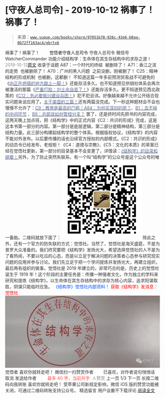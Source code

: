 # [守夜人总司令] - 2019-10-12 祸事了！祸事了！

> 来源：[`www.yuque.com/books/share/97051b78-926c-43e6-b0aa-0b72ff163ac4/gbrtx6`](https://www.yuque.com/books/share/97051b78-926c-43e6-b0aa-0b72ff163ac4/gbrtx6)

<ne-p id="520f42f3293818f927861ebbd5b15da4_p_0" data-lake-id="520f42f3293818f927861ebbd5b15da4_p_0"><ne-text id="u31d23577" style="color: rgb(51, 51, 51);">祸事了！祸事了！</ne-text></ne-p> <ne-p id="dd4aef56440d0b39079ec9e3c6db240a" data-lake-id="dd4aef56440d0b39079ec9e3c6db240a"><ne-text id="u068ec4a5" ne-fontsize="12" style="color: rgb(255, 255, 255);">原创</ne-text><ne-text id="uad76e922" ne-fontsize="14">觉悟者</ne-text><ne-text id="u34c1c2f1" ne-fontsize="14">守夜人总司令</ne-text></ne-p> <ne-p id="136bb60c52423fc200e0fdc6faab9e85" data-lake-id="136bb60c52423fc200e0fdc6faab9e85"><ne-text id="ub4d6c011" ne-fontsize="14" ne-bold="true" style="color: rgb(51, 51, 51);">守夜人总司令</ne-text></ne-p> <ne-p id="583d6ecf9999eb7f189dd9559989d8fb" data-lake-id="583d6ecf9999eb7f189dd9559989d8fb"><ne-text id="ue974e46e" ne-fontsize="14" style="color: rgb(51, 51, 51);">微信号</ne-text><ne-text id="ub89e0d67" ne-fontsize="14" style="color: rgb(51, 51, 51);">WatcherCommander</ne-text></ne-p> <ne-p id="a64c981198ec0f515ee39970295f3383" data-lake-id="a64c981198ec0f515ee39970295f3383"><ne-text id="uf78742bf" ne-fontsize="14" style="color: rgb(51, 51, 51);">功能介绍</ne-text><ne-text id="u52b71d77" ne-fontsize="14" style="color: rgb(51, 51, 51);">结构学：生命体在其生存结构中的求存之道！</ne-text></ne-p> <ne-p id="fcad65704c0d3eac0d9ad8dbfd729875" data-lake-id="fcad65704c0d3eac0d9ad8dbfd729875"><ne-text id="u75ecb2e3" style="color: rgb(140, 140, 140);">2019-10-12</ne-text>[<ne-text id="u914071a9" ne-fontsize="14">原文</ne-text>](https://mp.weixin.qq.com/s?__biz=MzAxNDk1NjI2Mw==&mid=2247484799&idx=1&sn=1abc235be63ea8ba0684b369239765da&chksm=9b8a26f7acfdafe1f24dba6862e246adc006ae9a0f7259b8a4115f4b87057f5a5e99e5e5aa4c&scene=27#wechat_redirect&cpage=315)</ne-p> <ne-p id="f4460b2508181120c174109febc8f2ef" data-lake-id="f4460b2508181120c174109febc8f2ef"><ne-text id="u4e4a6412" style="color: rgb(51, 51, 51);">收录于话题</ne-text></ne-p> <ne-p id="01b31f4eb48cbcc28c7d9b15d00b05bd" data-lake-id="01b31f4eb48cbcc28c7d9b15d00b05bd"><ne-text id="u37bd391d" ne-bold="true" style="color: rgb(51, 51, 51);">A87：一个时代的终结</ne-text><ne-text id="u95139401" style="color: rgb(51, 51, 51);">  被删除了！</ne-text></ne-p> <ne-p id="f90c6aab8acf2b7be6c6d77c707d04d9" data-lake-id="f90c6aab8acf2b7be6c6d77c707d04d9"><ne-text id="u6eb6d870" ne-bold="true" style="color: rgb(51, 51, 51);">A71：香江之滨的走势</ne-text> <ne-text id="u1e88c49c" style="color: rgb(51, 51, 51);"> 也被删除了！</ne-text></ne-p> <ne-p id="ccbfe3166cac51365353d2cf337ec5b3" data-lake-id="ccbfe3166cac51365353d2cf337ec5b3"><ne-text id="u9cdadbc1" ne-bold="true" style="color: rgb(51, 51, 51);">A70：广州的黑人问题 </ne-text> <ne-text id="uf6227429" style="color: rgb(51, 51, 51);">之前没删，刚被删了！</ne-text></ne-p> <ne-p id="c4ae4c63ca50a52fe36852550ef415ce" data-lake-id="c4ae4c63ca50a52fe36852550ef415ce"><ne-text id="ub79a1bfa" ne-bold="true" style="color: rgb(51, 51, 51);">C25：精神结构的形成机制</ne-text><ne-text id="u325451c0" style="color: rgb(51, 51, 51);">  也被删，这都删！</ne-text></ne-p> <ne-p id="98fe9ce3b43ade3085cb24c87641d972" data-lake-id="98fe9ce3b43ade3085cb24c87641d972"><ne-text id="ud7cfb2ed" style="color: rgb(51, 51, 51);">不知道这篇一年多前预测贸易战不可避免的《</ne-text>[<ne-text id="ud944442c" style="color: rgb(87, 107, 149);">向正在坍塌的地方踹上一脚！</ne-text>](http://mp.weixin.qq.com/s?__biz=MzAxNDk1NjI2Mw==&mid=2247483789&idx=1&sn=5e44b7b524c3dc4bb7705f49ed0a44a3&chksm=9b8a2205acfdab139e4b1d44ef6702b09c9fbf79505340205d13fbdaa33207a997f54bee0e97&scene=21#wechat_redirect)<ne-text id="u9f710f6d" style="color: rgb(51, 51, 51);">》还能存活多久。也不知道预见</ne-text><ne-text id="u40fff36a" ne-bold="true" style="color: rgb(51, 51, 51);">供销社体系会再次被激活</ne-text><ne-text id="u74712c36" style="color: rgb(51, 51, 51);">的那篇《</ne-text>[<ne-text id="ub5223a11" style="color: rgb(87, 107, 149);">严重打脸：刘士余自首了！</ne-text>](http://mp.weixin.qq.com/s?__biz=MzAxNDk1NjI2Mw==&mid=2247484521&idx=1&sn=11873ca4c05d3ca82f6ecaaf75896186&chksm=9b8a27e1acfdaef7698d6d01312f3e3960aa41fb4ab58884b351aeb3127affa92609588a2d60&scene=21#wechat_redirect)<ne-text id="u64f20122" style="color: rgb(51, 51, 51);">》还能存活多久。更不知道预见西北政策的《</ne-text>[<ne-text id="u25d2399c" style="color: rgb(87, 107, 149);">C12：务必要振兴建设兵团！</ne-text>](http://mp.weixin.qq.com/s?__biz=MzAxNDk1NjI2Mw==&mid=2247484193&idx=1&sn=88c86597191d0c97a411f9ea6f7b7c5d&chksm=9b8a20a9acfda9bfae819e8e42531fe6d523dd244ef0fc0c0787ab812540108c181f7ec2ffa9&scene=21#wechat_redirect)<ne-text id="uffe6cbbd" style="color: rgb(51, 51, 51);">》犯不犯忌讳。好像越来越不允许公开结合现实问题来谈应用了。</ne-text>[<ne-text id="u2ff95370" style="color: rgb(87, 107, 149);">关于美国的三篇！</ne-text>](http://mp.weixin.qq.com/s?__biz=MzIzMDYwOTM0Mg==&mid=2247484082&idx=1&sn=7f0efdc740505aeff41af3593c2c07d2&chksm=e8b19a63dfc613757721204eef321ddcad7ddc01dfc2076db117c37c0b37d75438f2e405c830&scene=21#wechat_redirect)<ne-text id="u9bf6a20d" style="color: rgb(51, 51, 51);">还有两篇没完成。下一秒这种题材会不会也慢慢不允许了：</ne-text>[<ne-text id="ud8aa6f95" style="color: rgb(87, 107, 149);">C9：教育是最高的门槛！</ne-text>](http://mp.weixin.qq.com/s?__biz=MzAxNDk1NjI2Mw==&mid=2247484066&idx=1&sn=e394d22ec0f989b141fd07650d135f0d&chksm=9b8a212aacfda83c7391343fb6def9c792717291512ef0f31934f472d9ad68416579489f571f&scene=21#wechat_redirect)[<ne-text id="u4f6ae9ab" style="color: rgb(87, 107, 149);">A84：为何买深圳的房？</ne-text>](http://mp.weixin.qq.com/s?__biz=MzAxNDk1NjI2Mw==&mid=2247484708&idx=1&sn=c4a8ffe14b1ea0579e0005119094ca23&chksm=9b8a26acacfdafba18b302d996afe0251fe92e695dde593e623f32be05c31d020aad6aafa541&scene=21#wechat_redirect)<ne-text id="ubac0aa3d" style="color: rgb(51, 51, 51);">、</ne-text>[<ne-text id="ue34a79d9" style="color: rgb(87, 107, 149);">B1：去不掉的中间环节</ne-text>](http://mp.weixin.qq.com/s?__biz=MzAxNDk1NjI2Mw==&mid=2247484061&idx=1&sn=1209c5618c7a801825c4d601715c442d&chksm=9b8a2115acfda803a021253d6a306e6c95fffb1fdfae4daedf94c8f602c7d2c9e52452759093&scene=21#wechat_redirect) <ne-text id="u8f6b5f83" style="color: rgb(51, 51, 51);">、</ne-text>[<ne-text id="u38b8fb5b" style="color: rgb(87, 107, 149);">B9：总部该如何管控分支？</ne-text>](http://mp.weixin.qq.com/s?__biz=MzAxNDk1NjI2Mw==&mid=2247484145&idx=1&sn=41c6886b25339836dfde91b10a40fc77&chksm=9b8a2179acfda86f79a66c7e938f8422d5d3d2de33d3ba41431663493fc11020da7e7d964ff7&scene=21#wechat_redirect)</ne-p> <ne-p id="5380b3f7817e0de38c17fd5ed078b5e5" data-lake-id="5380b3f7817e0de38c17fd5ed078b5e5">[](http://mp.weixin.qq.com/s?__biz=MzAxNDk1NjI2Mw==&mid=2247484708&idx=1&sn=c4a8ffe14b1ea0579e0005119094ca23&chksm=9b8a26acacfdafba18b302d996afe0251fe92e695dde593e623f32be05c31d020aad6aafa541&scene=21#wechat_redirect)</ne-p> <ne-p id="68e97b0dc541dc08e162dca90119559a" data-lake-id="68e97b0dc541dc08e162dca90119559a"><ne-text id="ud78f9c22" style="color: rgb(51, 51, 51);">罢了，还是挤时间先把书的内容完成，这两天晚上加点班，把《结构学》中的正式内容《C2：共识的形成》完成，这是这本书第一部分的内容。第一部分是底层逻辑，第二部分是精神结构，第三部分是结构力量。此三部分构建起结构学的整个体系。根据版权协议，《结构学》的内容不能对外发布。以后要传播的话也沿续官方授权的内部模式。《C2：共识的形成》的动员令已经发布，老规矩！《C4：道德与宗教》、《C5：文化的本质》的草案已经在觉悟社更新，第一部分的目录基本不会变更了，详情读：</ne-text>[<ne-text id="u067a54d4" style="color: rgb(87, 107, 149);">《结构学》的目录和纲要！</ne-text>](http://mp.weixin.qq.com/s?__biz=MzAxNDk1NjI2Mw==&mid=2247484593&idx=1&sn=5ec84d78201320511260f18a170dd539&chksm=9b8a2739acfdae2f3f64efc39512bdba6569eb8ebbe4da30839c1116ed7f9e2e6ffcad864cc2&scene=21#wechat_redirect)<ne-text id="u00b0d1e4" style="color: rgb(51, 51, 51);">另外，为了防止突然失联系，有一个叫“结构学”的公众号是这个公众号的唯一备胎。二维码就放下面了：</ne-text></ne-p> <ne-p id="d4c281b85ae33cbb2609c82d1dc75896" data-lake-id="d4c281b85ae33cbb2609c82d1dc75896" ne-alignment="center"><ne-card data-card-name="image" data-card-type="inline" id="mxd8A" data-event-boundary="card" style="color: rgb(51, 51, 51);">![](img/95618d2cd169eb1d1e3237609435b225.png)  <ne-p id="ea302714ccd96781d619a90f0e8054b6" data-lake-id="ea302714ccd96781d619a90f0e8054b6"><ne-text id="u871afa94" style="color: rgb(51, 51, 51);">除此之外，还有一个官方的防失联的方式：觉悟社。当然了，觉悟社是海天盛筵，不是为普罗大众准备的。我们终究要把《结构学》发扬光大，希望选择觉悟社的人不是为了看热闹，不要以吃瓜的心态，而是以立足于解决问题的决策者心态参与研究现实问题的应用并参与讨论。我们先立足于把一个学问提炼并发扬光大，再建立组织，最后再有组织的做事。觉悟社是 2019 年建立的，非常巧合的是，历史上的觉悟社诞生于 1919 年！这个阶段的主要任务是：传播一种强者文化，作为独立的学科来研究和提炼《结构学》，以生命体在其生存结构中的求存为核心内容，追求阳谋取胜，阴谋只能临时应急。</ne-text></ne-p> <ne-p id="5598f5ff93feb941966e8306435591f2" data-lake-id="5598f5ff93feb941966e8306435591f2" ne-alignment="center"><ne-text id="u866858aa" ne-fontsize="13" style="color: rgb(0, 82, 255);">《结构学》觉悟社内部资料！</ne-text></ne-p> <ne-p id="b9550dd9d23bf889b1f881e84a4079db" data-lake-id="b9550dd9d23bf889b1f881e84a4079db" ne-alignment="center"><ne-text id="u7f8ca947" style="color: rgb(255, 0, 0);">获取《结构学》发消息</ne-text><ne-text id="u27a47c02" ne-bold="true" style="color: rgb(255, 0, 0);">：觉悟社</ne-text></ne-p> <ne-p id="9fd19773fb1e25e40f5bc115b58756bd" data-lake-id="9fd19773fb1e25e40f5bc115b58756bd" ne-alignment="center"><ne-card data-card-name="image" data-card-type="inline" id="J5TNT" data-event-boundary="card" style="color: rgb(51, 51, 51);">![](img/f93b5255013c641229c34a81d538123e.png)  <ne-p id="e59b1f2ab2f3c81ab822195cfef5967d" data-lake-id="e59b1f2ab2f3c81ab822195cfef5967d"><ne-text id="u1344565b" style="color: rgb(51, 51, 51);">觉悟者</ne-text></ne-p> <ne-p id="3d4cdc80eeeb883763fb527081f04fe5" data-lake-id="3d4cdc80eeeb883763fb527081f04fe5"><ne-text id="uc03a1953" style="color: rgb(51, 51, 51);">喜欢你就转走吧！</ne-text></ne-p> <ne-p id="03378710b186ef6d4bcb588165984df1" data-lake-id="03378710b186ef6d4bcb588165984df1"><ne-text id="u6d7586e3" ne-bold="true" style="color: rgb(51, 51, 51);">微信扫一扫赞赏作者</ne-text><ne-text id="ufa59f0d8" ne-bold="true" style="color: rgb(255, 255, 255);">赞赏</ne-text></ne-p> <ne-p id="abfd2efe5f1c8f9e2d253eb3a7cc9da8" data-lake-id="abfd2efe5f1c8f9e2d253eb3a7cc9da8"><ne-text id="u4abd46c6" style="color: rgb(51, 51, 51);">已喜欢，</ne-text><ne-text id="ubda5b59e">对作者说句悄悄话</ne-text></ne-p> <ne-p id="fe6368aaf3ecb927dbb367908da6d535" data-lake-id="fe6368aaf3ecb927dbb367908da6d535"><ne-text id="u572fe8c1" style="color: rgb(51, 51, 51);">取消</ne-text></ne-p> <ne-p id="5d51bed262a90261cf8b2abc4595930e" data-lake-id="5d51bed262a90261cf8b2abc4595930e"><ne-text id="u5753f23f" ne-fontsize="14" ne-bold="true" style="color: rgb(51, 51, 51);">发送给作者</ne-text></ne-p> <ne-p id="b90b8ec985a0a22ace34a2061c715124" data-lake-id="b90b8ec985a0a22ace34a2061c715124"><ne-text id="u06eeae6a" ne-bold="true" style="color: rgb(255, 255, 255);">发送</ne-text></ne-p> <ne-p id="3d094e41e24276c3c79b1aa911d6dd5d" data-lake-id="3d094e41e24276c3c79b1aa911d6dd5d"><ne-text id="u38b2d2ed" ne-fontsize="13" style="color: rgb(250, 81, 81);">最多 40 字，当前共字</ne-text></ne-p> <ne-p id="857079587ee99bddb7070c55e4a117af" data-lake-id="857079587ee99bddb7070c55e4a117af"><ne-text id="uc27ec34f" style="color: rgb(136, 136, 136);"> 人赞赏</ne-text></ne-p> <ne-p id="f6380b92ee370bc3b466e1ee585aafc7" data-lake-id="f6380b92ee370bc3b466e1ee585aafc7"><ne-text id="u4190ee61" style="color: rgb(51, 51, 51);">上一页</ne-text> <ne-text id="u9aeb995d">1</ne-text><ne-text id="ubd807df5" style="color: rgb(51, 51, 51);">/3 下一页</ne-text></ne-p> <ne-p id="9476ac802091ae67253e97eaf230b3b3" data-lake-id="9476ac802091ae67253e97eaf230b3b3"><ne-text id="u86806d06" style="color: rgb(51, 51, 51);">长按二维码向我转账</ne-text></ne-p> <ne-p id="f012663a73c7f7311cb6025c3be05875" data-lake-id="f012663a73c7f7311cb6025c3be05875"><ne-text id="u2771195b" style="color: rgb(51, 51, 51);">喜欢你就转走吧！</ne-text></ne-p> <ne-p id="aa4f196a046ce338cde7e9115e1ebaa0" data-lake-id="aa4f196a046ce338cde7e9115e1ebaa0"><ne-text id="u55226638" style="color: rgb(51, 51, 51);">受苹果公司新规定影响，微信 iOS 版的赞赏功能被关闭，可通过二维码转账支持公众号。</ne-text></ne-p> <ne-h3 id="5Bumy" data-lake-id="5Bumy"><ne-heading-ext><ne-heading-anchor></ne-heading-anchor><ne-heading-fold></ne-heading-fold></ne-heading-ext><ne-heading-content><ne-text id="u5d511563" ne-fontsize="16" style="color: rgb(51, 51, 51);">精选留言</ne-text></ne-heading-content></ne-h3> <ne-p id="c8fd0a1b031467773dd51de61a7ff4a3" data-lake-id="c8fd0a1b031467773dd51de61a7ff4a3"><ne-text id="u400c906a" style="color: rgb(51, 51, 51);">用户设置不下载评论</ne-text></ne-p> <ne-p id="20a84c1b6455a838c6fb3724654d64d3" data-lake-id="20a84c1b6455a838c6fb3724654d64d3">[<ne-text id="ub8a38cd8">阅读全文</ne-text>](https://t.zsxq.com/QzVrFEM)</ne-p></ne-card></ne-p></ne-card></ne-p>